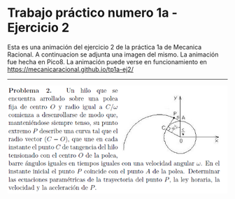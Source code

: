 Trabajo práctico numero 1a - Ejercicio 2
========================================

Esta es una animación del ejercicio 2 de la práctica 1a de Mecanica Racional. A continuacion se adjunta una imagen del mismo. La animación fue hecha en Pico8. 
La animación puede verse en funcionamiento en https://mecanicaracional.github.io/tp1a-ej2/

-------

![alt tag](https://github.com/MecanicaRacional/tp1a-ej2/blob/master/ejercicio2.png)
